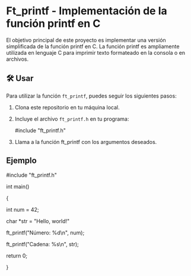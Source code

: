 <h1>Ft_printf - Implementación de la función printf en C</h1>
<p>
 El objetivo principal de este proyecto es implementar una versión simplificada de la función printf en C. La función printf es ampliamente utilizada en lenguaje C para imprimir texto formateado en la consola o en archivos.
</p>

<h2>🛠️ Usar </h2>

<p> 
  
Para utilizar la función `ft_printf`, puedes seguir los siguientes pasos:

1. Clona este repositorio en tu máquina local.

2. Incluye el archivo `ft_printf.h` en tu programa:

   #include "ft_printf.h" 
  
3. Llama a la función ft_printf con los argumentos deseados.
  
</p>

<h2> Ejemplo </h2>

<p> 
  
#include "ft_printf.h"
 
int main()
 
{
 
 int num = 42;
 
 char *str = "Hello, world!"
 
 ft_printf("Número: %d\n", num);
 
 ft_printf("Cadena: %s\n", str);
 
 return 0;
 
 }
 
</p>

